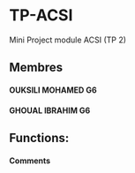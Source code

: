 # TP-ACSI
Mini Project module ACSI (TP 2)

## Membres

#### OUKSILI MOHAMED G6
#### GHOUAL IBRAHIM G6

## Functions:
#### Comments
